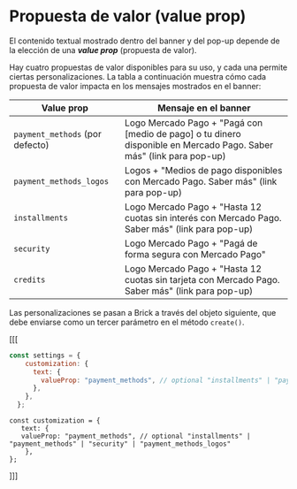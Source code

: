 # Propuesta de valor (value prop)

El contenido textual mostrado dentro del banner y del pop-up depende de la elección de una **_value prop_** (propuesta de valor).

Hay cuatro propuestas de valor disponibles para su uso, y cada una permite ciertas personalizaciones. La tabla a continuación muestra cómo cada propuesta de valor impacta en los mensajes mostrados en el banner:

| Value prop | Mensaje en el banner |
|---|---|
|`payment_methods` (por defecto)| Logo Mercado Pago + "Pagá con [medio de pago] o tu dinero disponible en Mercado Pago. Saber más" (link para pop-up)|
|`payment_methods_logos`|Logos + "Medios de pago disponibles con Mercado Pago. Saber más" (link para pop-up)|
|`installments`|Logo Mercado Pago + "Hasta 12 cuotas sin interés con Mercado Pago. Saber más" (link para pop-up)|
|`security`|Logo Mercado Pago + "Pagá de forma segura con Mercado Pago"|
|`credits`|Logo Mercado Pago + "Hasta 12 cuotas sin tarjeta con Mercado Pago. Saber más" (link para pop-up)|

Las personalizaciones se pasan a Brick a través del objeto siguiente, que debe enviarse como un tercer parámetro en el método `create()`.

[[[
```javascript
const settings = {
    customization: {
      text: {
        valueProp: "payment_methods", // optional "installments" | "payment_methods" | "security" | "payment_methods_logos"
      },
    },
  };
```
```react-jsx
const customization = {
   text: {
   valueProp: "payment_methods", // optional "installments" | "payment_methods" | "security" | "payment_methods_logos"
    },
};
```
]]]